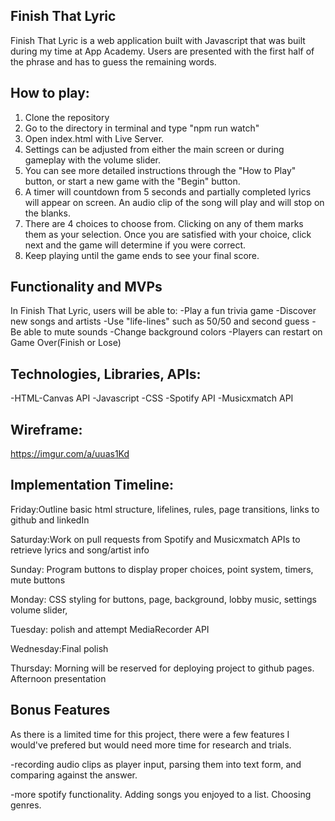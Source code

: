## Finish That Lyric
Finish That Lyric is a web application built with Javascript that was built during my time at App Academy. Users are presented with the first half of the phrase and has to guess the remaining words.

## How to play:
1) Clone the repository
2) Go to the directory in terminal and type "npm run watch"
3) Open index.html with Live Server.
4) Settings can be adjusted from either the main screen or during gameplay with the volume slider.
5) You can see more detailed instructions through the "How to Play" button, or start a new game with the "Begin" button.
6) A timer will countdown from 5 seconds and partially completed lyrics will appear on screen. An audio clip of the song will play and will stop on the blanks.
7) There are 4 choices to choose from. Clicking on any of them marks them as your selection. Once you are satisfied with your choice, click next and the game will determine if you were correct.
8) Keep playing until the game ends to see your final score.

## Functionality and MVPs
In Finish That Lyric, users will be able to:
-Play a fun trivia game
-Discover new songs and artists
-Use "life-lines" such as 50/50 and second guess
-Be able to mute sounds
-Change background colors
-Players can restart on Game Over(Finish or Lose)

## Technologies, Libraries, APIs:
-HTML-Canvas API
-Javascript
-CSS
-Spotify API
-Musicxmatch API

## Wireframe:
https://imgur.com/a/uuas1Kd

## Implementation Timeline:
Friday:Outline basic html structure, lifelines, rules, page transitions, links to github and linkedIn
  
Saturday:Work on pull requests from Spotify and Musicxmatch APIs to retrieve lyrics and song/artist info  

Sunday: Program buttons to display proper choices, point system, timers, mute buttons  

Monday: CSS styling for buttons, page, background, lobby music, settings volume slider,  

Tuesday: polish and attempt MediaRecorder API  

Wednesday:Final polish  

Thursday: Morning will be reserved for deploying project to github pages. Afternoon presentation  

## Bonus Features
As there is a limited time for this project, there were a few features I would've prefered but would need more time for research and trials.

-recording audio clips as player input, parsing them into text form, and comparing against the answer.

-more spotify functionality. Adding songs you enjoyed to a list. Choosing genres.